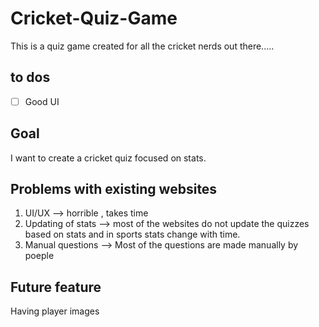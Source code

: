 # Cricket-Quiz-Game
This is a quiz game created for all the cricket nerds out there.....

## to dos 
- [ ] Good UI
## Goal 
I want to create a cricket quiz focused on stats. 

## Problems with existing websites
1. UI/UX --> horrible , takes time
2. Updating of stats --> most of the websites do not update the quizzes based on stats and in sports stats change with time.
3. Manual questions --> Most of the questions are made manually by poeple 

## Future feature 
Having player images 

